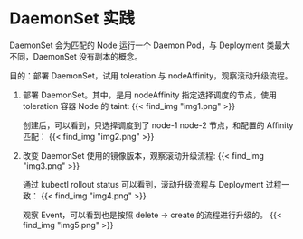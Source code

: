 # DaemonSet 实践


DaemonSet 会为匹配的 Node 运行一个 Daemon Pod，与 Deployment 类最大不同，DaemonSet 没有副本的概念。

目的：部署 DaemonSet，试用 toleration 与 nodeAffinity，观察滚动升级流程。
1. 部署 DaemonSet。其中，是用 nodeAffinity 指定选择调度的节点，使用 toleration 容器 Node 的 taint:
   {{< find_img "img1.png"  >}}

   创建后，可以看到，只选择调度到了 node-1 node-2 节点，和配置的 Affinity 匹配：
   {{< find_img "img2.png"  >}}
2. 改变 DaemonSet 使用的镜像版本，观察滚动升级流程:
   {{< find_img "img3.png"  >}}
   
   通过 kubectl rollout status 可以看到，滚动升级流程与 Deployment 过程一致：
   {{< find_img "img4.png"  >}}

   观察 Event，可以看到也是按照 delete -> create 的流程进行升级的。
   {{< find_img "img5.png"  >}}

